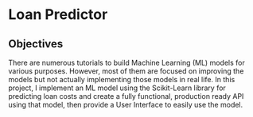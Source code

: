 # Loan Predictor

## Objectives

There are numerous tutorials to build Machine Learning (ML) models for various purposes. However, most of them are focused on improving the models but not actually implementing those models in real life. In this project, I implement an ML model using the Scikit-Learn library for predicting loan costs and create a fully functional, production ready API using that model, then provide a User Interface to easily use the model.

